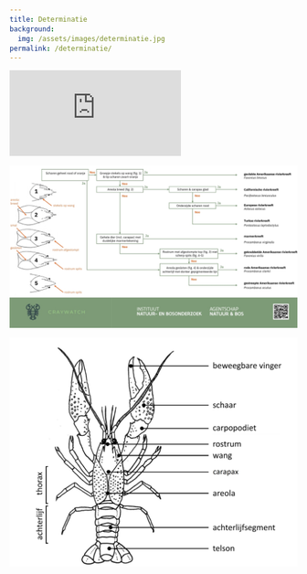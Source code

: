 ```yaml
---
title: Determinatie
background:
  img: /assets/images/determinatie.jpg
permalink: /determinatie/
---
```


<div class="ratio ratio-16x9 mb-3">
<iframe src="https://www.youtube.com/embed/toeWYVAVXEM?si=JqAkXVoeg6AKVS6o" frameborder="0" allow="accelerometer; autoplay; clipboard-write; encrypted-media; gyroscope; picture-in-picture; web-share" referrerpolicy="strict-origin-when-cross-origin" allowfullscreen></iframe>
</div>

[![alt text](/assets/images/craywatch_key.jpg)](/assets/images/craywatch_key.jpg)


![alt text](/assets/images/morfologie_cor.jpg)
